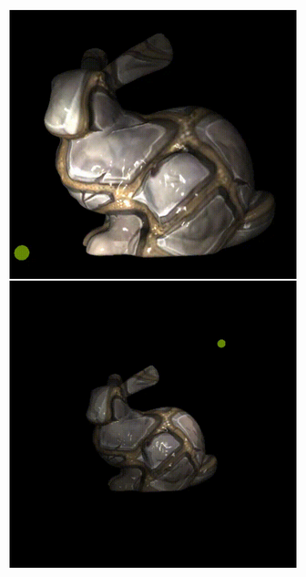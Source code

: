 ![image](https://github.com/uchent/CG_hw2/blob/master/Shader.gif)
![image](https://github.com/uchent/CG_hw2/blob/master/Shading%202.gif)
